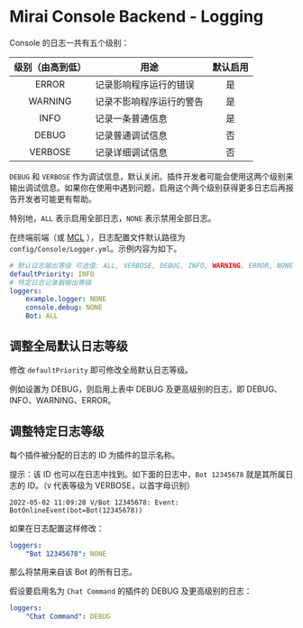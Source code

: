 # Mirai Console Backend - Logging

Console 的日志一共有五个级别：

|  级别（由高到低）  | 用途           |  默认启用  |
|:----------:|--------------|:------:|
|   ERROR    | 记录影响程序运行的错误  |   是    |
|  WARNING   | 记录不影响程序运行的警告 |   是    |
|    INFO    | 记录一条普通信息     |   是    |
|   DEBUG    | 记录普通调试信息     |   否    |
|  VERBOSE   | 记录详细调试信息     |   否    |

`DEBUG` 和 `VERBOSE`
作为调试信息，默认关闭。插件开发者可能会使用这两个级别来输出调试信息。如果你在使用中遇到问题，启用这个两个级别获得更多日志后再报告开发者可能更有帮助。

特别地，`ALL` 表示启用全部日志，`NONE` 表示禁用全部日志。

在终端前端（或 [MCL](https://github.com/iTXTech/mirai-console-loader)
），日志配置文件默认路径为 `config/Console/Logger.yml`。示例内容为如下。

```yaml
# 默认日志输出等级 可选值: ALL, VERBOSE, DEBUG, INFO, WARNING, ERROR, NONE
defaultPriority: INFO
# 特定日志记录器输出等级
loggers:
    example.logger: NONE
    console.debug: NONE
    Bot: ALL
```

## 调整全局默认日志等级

修改 `defaultPriority` 即可修改全局默认日志等级。

例如设置为 DEBUG，则启用上表中 DEBUG 及更高级别的日志，即
DEBUG、INFO、WARNING、ERROR。

## 调整特定日志等级

每个插件被分配的日志的 ID 为插件的显示名称。

提示：该 ID 也可以在日志中找到。如下面的日志中，`Bot 12345678` 就是其所属日志的 ID。（`V`
代表等级为 VERBOSE，以首字母识别）

```text
2022-05-02 11:09:28 V/Bot 12345678: Event: BotOnlineEvent(bot=Bot(12345678))
```

如果在日志配置这样修改：

```yaml
loggers:
    "Bot 12345678": NONE
```

那么将禁用来自该 Bot 的所有日志。

假设要启用名为 `Chat Command` 的插件的 DEBUG 及更高级别的日志：

```yaml
loggers:
    "Chat Command": DEBUG
```
